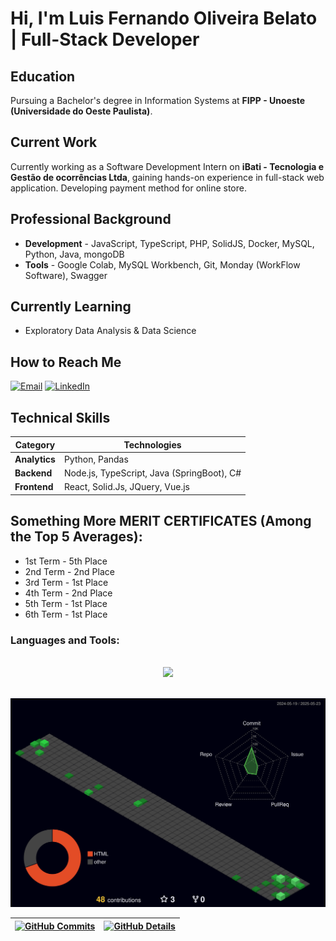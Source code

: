 # Hi, I'm Luis Fernando Oliveira Belato | **Full-Stack Developer**

## Education
Pursuing a Bachelor's degree in Information Systems at **FIPP - Unoeste (Universidade do Oeste Paulista)**.

## Current Work
Currently working as a Software Development Intern on **iBati - Tecnologia e Gestão de ocorrências Ltda**, gaining hands-on experience in full-stack web application.
Developing payment method for online store.

## Professional Background
- **Development** - JavaScript, TypeScript, PHP, SolidJS, Docker, MySQL, Python, Java, mongoDB
- **Tools** -  Google Colab, MySQL Workbench, Git, Monday (WorkFlow Software), Swagger

## Currently Learning
- Exploratory Data Analysis & Data Science

## How to Reach Me
[![Email](https://img.shields.io/badge/Email-luisferbelato@gmail.com-blue?style=flat&logo=gmail)](mailto:luisferbelato@gmail.com)
[![LinkedIn](https://img.shields.io/badge/LinkedIn-luisfernandobelato-blue?style=flat&logo=linkedin)](https://www.linkedin.com/in/luisfernandobelato)


## Technical Skills
| Category        | Technologies                                  |
|-----------------|-----------------------------------------------|  
| **Analytics**   | Python, Pandas                                |
| **Backend**     | Node.js, TypeScript, Java (SpringBoot), C#    |
| **Frontend**    | React, Solid.Js, JQuery, Vue.js               |


## Something More **MERIT CERTIFICATES (Among the Top 5 Averages):**

* 1st Term - 5th Place 
* 2nd Term - 2nd Place
* 3rd Term - 1st Place
* 4th Term - 2nd Place
* 5th Term - 1st Place
* 6th Term - 1st Place

<h3 align="left">Languages and Tools:</h3> 
<br>
<div align="center" >
  <a href="https://skillicons.dev">
    <img src="https://skillicons.dev/icons?i=git,java,javascript,css,html,bootstrap,react,nodejs,mysql,python,c,docker,spring,typescript,solidjs,php,mongodb,express,dotnet,nextjs,ubuntu,postgres,postman" />
  </a>
  <br />
</div>

<br>

![Status](./profile-3d-contrib/profile-night-green.svg)

 | [![GitHub Commits](http://github-profile-summary-cards.vercel.app/api/cards/productive-time?username=LuisFernandoBelato&theme=dracula&utcOffset=-3)](https://github.com/vn7n24fzkq/github-profile-summary-cards) | [![GitHub Details](http://github-profile-summary-cards.vercel.app/api/cards/profile-details?username=LuisFernandoBelato&theme=dracula)](https://github.com/vn7n24fzkq/github-profile-summary-cards) |  
 | ----------- | ----------- |



